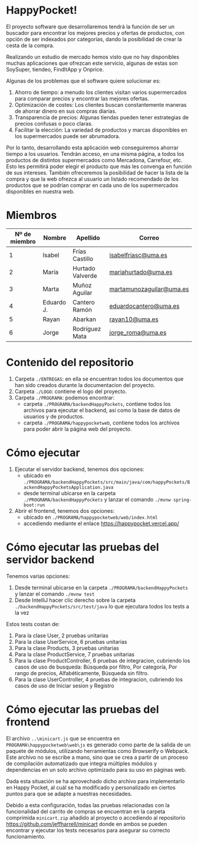# HappyPocket!
El proyecto software que desarrollaremos tendrá la función de ser un buscador para encontrar los mejores precios y ofertas de productos, con opción de ser indexados por categorías, dando la posibilidad de crear la cesta de la compra. 

Realizando un estudio de mercado hemos visto que no hay disponibles muchas aplicaciones que ofrezcan este servicio, algunas de estas son SoySuper, tiendeo, FindItApp y Onprice.

Algunas de los problemas que el software quiere solucionar es: 
1. Ahorro de tiempo: a menudo los clientes visitan varios supermercados para comparar precios y encontrar las mejores ofertas. 
2. Optimización de costes: Los clientes buscan constantemente maneras de ahorrar dinero en sus compras diarias.
3. Transparencia de precios: Algunas tiendas pueden tener estrategias de precios confusas o poco claras. 
4. Facilitar la elección: La variedad de productos y marcas disponibles en los supermercados puede ser abrumadora. 

Por lo tanto, desarrollando esta aplicación web conseguiremos ahorrar tiempo a los usuarios. Tendrán acceso, en una misma página, a todos los productos de distintos supermercados como Mercadona, Carrefour, etc. Esto les permitirá poder elegir el producto que más les convenga en función de sus intereses. También ofreceremos la posibilidad de hacer la lista de la compra y que la web ofrezca al usuario un listado recomendado de los productos que se podrían comprar en cada uno de los supermercados disponibles en nuestra web.

# Miembros
|Nº de miembro| Nombre | Apellido | Correo|
|--|--|--|--|
| 1 | Isabel | Frías Castillo | isabelfriasc@uma.es |
| 2| María | Hurtado Valverde | mariahurtado@uma.es |
| 3| Marta | Muñoz Aguilar | martamunozaguilar@uma.es |
| 4| Eduardo J. | Cantero Ramón | eduardocantero@uma.es |
| 5| Rayan | Abarkan | rayan10@uma.es |
| 6| Jorge | Rodríguez Mata | jorge_roma@uma.es |

# Contenido del repositorio
1. Carpeta `./ENTREGAS`: en ella se encuentran todos los documentos que han sido creados durante la documentacion del proyecto.
2. Carpeta `./LOGO`: contiene el logo del proyecto.
3. Carpeta `./PROGRAMA`: podemos encontrar:
   - carpeta `./PROGRAMA/backendHappyPockets`, contiene todos los archivos para ejecutar el backend, así como la base de datos de usuarios y de productos.
   - carpeta `./PROGRAMA/happypocketweb`, contiene todos los archivos para poder abrir la página web del proyecto.

# Cómo ejecutar
1. Ejecutar el servidor backend, tenemos dos opciones:
   - ubicado en `./PROGRAMA/backendHappyPockets/src/main/java/com/happyPockets/BackendHappyPocketsApplication.java`
   - desde terminal ubicarse en la carpeta `./PROGRAMA/backendHappyPockets` y lanzar el comando `./mvnw spring-boot:run`
2. Abrir el frontend, tenemos dos opciones: 
   - ubicado en `./PROGRAMA/happypocketweb/web/index.html`
   - accediendo mediante el enlace https://happypocket.vercel.app/

# Cómo ejecutar las pruebas del servidor backend
Tenemos varias opciones:
1. Desde terminal ubicarse en la carpeta `./PROGRAMA/backendHappyPockets` y lanzar el comando `./mvnw test`
2. Desde IntelliJ hacer clic derecho sobre la carpeta `./backendHappyPockets/src/test/java` lo que ejecutara todos los tests a la vez

Estos tests costan de:
1. Para la clase User, 2 pruebas unitarias 
2. Para la clase UserService, 6 pruebas unitarias 
3. Para la clase Products, 3 pruebas unitarias 
4. Para la clase ProductService, 7 pruebas unitarias 
5. Para la clase ProductController, 6 pruebas de integracion, cubriendo los casos de uso de busqueda: Búsqueda por filtro, Por categoría, Por rango de precios, Alfabéticamente, Búsqueda sin filtro. 
6. Para la clase UserController, 4 pruebas de integracion, cubriendo los casos de uso de Iniciar sesion y Registro

# Cómo ejecutar las pruebas del frontend
El archivo `..\minicart.js` que se encuentra en `PROGRAMA\happypocketweb\web\js` es generado como parte de la salida de un paquete de módulos, utilizando herramientas como Browserify o Webpack. Este archivo no se escribe a mano, sino que se crea a partir de un proceso de compilación automatizado que integra múltiples módulos y dependencias en un solo archivo optimizado para su uso en páginas web.

Dada esta situación se ha aprovechado dicho archivo para implementarlo en Happy Pocket, al cuál se ha modificado y personalizado en ciertos puntos para que se adapte a nuestras necesidades.

Debido a esta configuración, todas las pruebas relacionadas con la funcionalidad del carrito de compras se encuentran en la carpeta comprimida `minicart.zip` añadido al proyecto o accediendo al repositorio https://github.com/jeffharrell/minicart donde en ambos se pueden encontrar y ejecutar los tests necesarios para asegurar su correcto funcionamiento.

